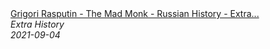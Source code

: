 <!--2024-07-21 00:21:39-->
<div class="yb">
  <a class="nodecor" href="/posts.html?istoriya/grigori_rasputin_-_the_mad_monk_-_russian_history_-_extra_history_-_part_1">
    <img class="preview" data-videoid="vHQUAb4v94I" src="https://i.ytimg.com/vi/vHQUAb4v94I/hqdefault.jpg" align="middle" alt="">
  </a>
  <div class="inlbl text">
    <a class="nodecor" href="/posts.html?istoriya/grigori_rasputin_-_the_mad_monk_-_russian_history_-_extra_history_-_part_1">Grigori Rasputin - The Mad Monk - Russian History - Extra...</a><br>
    <i class="smaller2">Extra History</i><br>
    <i class="smaller3">2021-09-04</i>
  </div>
</div>
